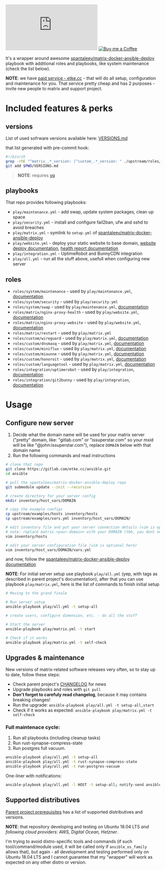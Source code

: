 [![Matrix](https://img.shields.io/matrix/announcements:etke.cc?logo=matrix&server_fqdn=matrix.org&style=for-the-badge)](https://matrix.to/#/#discussion:etke.cc) [![Buy me a Coffee](https://shields.io/badge/donate-buy%20me%20a%20coffee-green?logo=buy-me-a-coffee&style=for-the-badge)](https://buymeacoffee.com/etkecc)

It's a wrapper around awesome [spantaleev/matrix-docker-ansible-deploy](https://github.com/spantaleev/matrix-docker-ansible-deploy) playbook
with additional roles and playbooks, like system maintenance (check the list below).

**NOTE**: we have [paid service - etke.cc](https://etke.cc/#contact) - that will do all setup, configuration and maintenance for you.
That service pretty cheap and has 2 purposes - invite new people to matrix and support project.

# Included features & perks

## versions

List of used sofrware versions available here: [VERSIONS.md](./VERSIONS.md)

that list generated with pre-commit hook:

```bash
#!/bin/sh
grep -rhE "^matrix_.*_version: |^custom_.*_version: " ./upstream/roles/*/defaults/main.yml ./roles/*/*/defaults/main.yml | sed -e "s/matrix_//;s/custom_//;s/_version//;/^synapse_default/d;/^synapse_ext/d;/^mailer_container/d" | sort | yq eval -M -P | sed "s/^/\*\ /" > $PWD/VERSIONS.md
git add $PWD/VERSIONS.md
```

> **NOTE**: requires [yq](https://github.com/mikefarah/yq)

## playbooks

That repo provides following playbooks:

* `play/maintenance.yml` - add swap, update system packages, clean up space
* `play/security.yml` - install and configure fail2ban, ufw and sshd to avoid breaches
* `play/matrix.yml` - symlink to `setup.yml` of [spantaleev/matrix-docker-ansible-deploy](https://github.com/spantaleev/matrix-docker-ansible-deploy)
* `play/website.yml` - deploy your static website to base domain, [website deploy documentation](./roles/matrix/nginx-proxy-website/README.md), [health report documentation](./roles/matrix/nginx-proxy-health/README.md)
* `play/integration.yml` - UptimeRobot and BunnyCDN integration
* `play/all.yml` - run all the stuff above, usefull when configuring new server

## roles

* `roles/system/maintenance` - used by `play/maintenance.yml`, [documentation](./roles/system/maintenance/README.md)
* `roles/system/security` - used by `play/security.yml`
* `roles/system/swap` - used by `play/maintenance.yml`, [documentation](./roles/system/swap/README.md)
* `roles/matrix/nginx-proxy-health` - used by `play/website.yml`, [documentation](./roles/matrix/nginx-proxy-health/README.md)
* `roles/matrix/nginx-proxy-website` - used by `play/website.yml`, [documentation](./roles/matrix/nginx-proxy-website/README.md)
* `roles/matrix/restart` - used by `play/matrix.yml`
* `roles/custom/wireguard` - used by `play/matrix.yml`, [documentation](./roles/custom/wireguard/README.md)
* `roles/custom/dnsmasq` - used by `play/matrix.yml`, [documentation](./roles/custom/dnsmasq/README.md)
* `roles/custom/miniflux` - used by `play/matrix.yml`, [documentation](./roles/custom/miniflux/README.md)
* `roles/custom/miounne` - used by `play/matrix.yml`, [documentation](./roles/custom/miounne/README.md)
* `roles/custom/honoroit` - used by `play/matrix.yml`, [documentation](./roles/custom/honoroit/README.md)
* `roles/custom/languagetool` - used by `play/matrix.yml`, [documentation](./roles/custom/languagetool/README.md)
* `roles/integration/uptimerobot` - used by `play/integration`, [documentation](./roles/integration/uptimerobot/README.md)
* `roles/integration/git2bunny` - used by `play/integration`, [documentation](./roles/integration/git2bunny/README.md)

# Usage

## Configure new server

1. Decide what the domain name will be used for your matrix server ("pretty" domain, like: "gitlab.com" or "issuperstar.com" so your mxid will be like "@john:issuperstar.com"), replace `DOMAIN` below with that domain name
2. Run the following commands and read instructions

```bash
# clone that repo
git clone https://gitlab.com/etke.cc/ansible.git
cd ansible

# pull the spantaleev/matrix-docker-ansible-deploy repo
git submodule update --init --recursive

# create directory for your server config
mkdir inventory/host_vars/DOMAIN

# copy the example configs
cp upstream/examples/hosts inventory/hosts
cp upstream/examples/vars.yml inventory/host_vars/DOMAIN/

# edit inventory file and put your server connection details (vim is optional, aye).
# note: replace matrix.<your-domain> with your DOMAIN (tbh, you dont need matrix. prefix here, so you may remove it, too)
vim inventory/hosts

# edit your server configuration file (vim is optional here)
vim inventory/host_vars/DOMAIN/vars.yml
```

and now, follow the [spantaleev/matrix-docker-ansible-deploy documentation](https://github.com/spantaleev/matrix-docker-ansible-deploy/blob/master/docs/README.md)

**NOTE**: For initial server setup use playbook `play/all.yml` (yep, with tags as described in parent project's documentation),
after that you can use playbook `play/matrix.yml`, here is the list of commands to finish initial setup

```bash
# Moving to the grand finale

# Run server setup
ansible-playbook play/all.yml -t setup-all

# create users, configure dimension, etc. - do all the stuff

# Start the server
ansible-playbook play/matrix.yml -t start

# Check if it works
ansible-playbook play/matrix.yml -t self-check
```

## Upgrades & maintenance

New versions of matrix-related software releases very often, so to stay up to date, follow these steps:

* Check parent project's [CHANGELOG](https://github.com/spantaleev/matrix-docker-ansible-deploy/blob/master/CHANGELOG.md) for news
* Upgrade playbooks and roles with `git pull`
* **Don't forget to carefuly read changelog**, because it may contains breaking changes!
* Run the upgrade: `ansible-playbook play/all.yml -t setup-all,start`
* Check if it works as expected: `ansible-playbook play/matrix.yml -t self-check`

### Full maintenace cycle:

1. Run all playbooks (including cleanup tasks)
2. Run rust-synapse-compress-state
3. Run postgres full vacuum.

```bash
ansible-playbook play/all.yml -t setup-all
ansible-playbook play/all.yml -t rust-synapse-compress-state
ansible-playbook play/all.yml -t run-postgres-vacuum
```

One-liner with notifications:

```bash
ansible-playbook play/all.yml -l HOST -t setup-all; notify-send ansible "setup done"; ansible-playbook play/all.yml -l HOST -t rust-synapse-compress-state; notify-send ansible "compress state done"; ansible-playbook play/all.yml -l HOST -t run-postgres-vacuum; notify-send ansible "postgres vacuum done"; ansible-playbook play/all.yml -l HOST -t restart-all; notify-send ansible "restarted all the things"
```

## Supported distributives

[Parent project prerequisites](https://github.com/spantaleev/matrix-docker-ansible-deploy/blob/master/docs/prerequisites.md#prerequisites)
has a list of supported distributives and versions.

**NOTE**: that repository developing and testing on Ubuntu 18.04 LTS _and following cloud providers: AWS, Digital Ocean, Hetzner_.

I'm trying to avoid distro-specific tools and commands (if such tool/command/module used, it will be called only if `ansible_os_family` allows that),
but again - all development and testing performed only on Ubuntu 18.04 LTS and I cannot guarantee that my "wrapper" will work as expected on any other distro or version.
